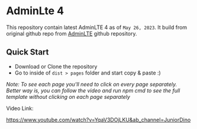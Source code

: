 # AdminLte 4

This repository contain latest AdminLTE 4 as of `May 26, 2023`. It build from original github repo from [AdminLTE](https://github.com/ColorlibHQ/AdminLTE/tree/v4-dev) github repository.

## Quick Start
- Download or Clone the repository
- Go to inside of `dist > pages` folder and start copy & paste :)

*Note: To see each page you'll need to click on every page separately. Better way is, you can follow the video and run npm cmd to see the full template without clicking on each page separately* 

Video Link:

https://www.youtube.com/watch?v=YqaV3DOjLKU&ab_channel=JuniorDino